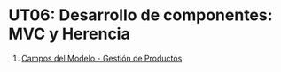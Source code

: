 # UT06: Desarrollo de componentes: MVC y Herencia

1. [Campos del Modelo - Gestión de Productos](./pr0601/doc.md)